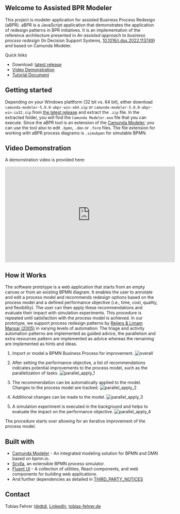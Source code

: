 ## Welcome to Assisted BPR Modeler

This project is modeler application for assisted Business Process Redesign (aBPR). aBPR is a JavaScript application that demonstrates the application of redesign patterns in BPR initiatives. It is an implementation of the reference architecture presented in *An assisted approach to business process redesign* (In Decision Support Systems, [10.1016/j.dss.2022.113749](https://doi.org/10.1016/j.dss.2022.113749)) and based on Camunda Modeler.

Quick links
- Download: [latest release](https://github.com/dtdi/assisted-bpr-modeler/releases/latest)
- [Video Demonstration](https://www.youtube.com/embed/VqrHj7RaFXQ)
- [Tutorial Document](https://github.com/dtdi/assisted-bpr-modeler/blob/gh-pages/aBPR%20Tutorial.pdf) 

## Getting started

Depending on your Windows plattform (32 bit vs. 64 bit), either download `camunda-modeler-5.0.0-abpr-win-x64.zip` or `camunda-modeler-5.0.0-abpr-win-ia32.zip` from [the latest release](https://github.com/dtdi/assisted-bpr-modeler/releases/latest) and extract the `.zip` file. In the extracted folder, you will find the `Camunda Modeler.exe` file that you can execute. Since the aBPR tool is an extension of the [Camunda Modeler](https://github.com/camunda/camunda-modeler), you can use the tool also to edit `.bpmn`, `.dmn` or `.form` files. The file extension for working with aBPR process diagrams is `.simubpmn` for simulable BPMN. 

## Video Demonstration

A demonstration video is provided here:

<iframe src="https://www.youtube.com/embed/VqrHj7RaFXQ" 
    width="560" 
    height="315"
    frameborder="0" 
    allowfullscreen>
</iframe>

## How it Works

The software prototype is a web application that starts from an empty canvas or from an existing BPMN diagram. It enables the user to annotate and edit a process model and recommends redesign options based on the process model and a defined performance objective (i.e., time, cost, quality, and flexibility). The user can then apply these recommendations and evaluate their impact with simulation experiments. This procedure is repeated until satisfaction with the process model is achieved. 
In our prototype, we support process redesign patterns by [Reijers & Limam Mansar (2005)](https://doi.org/10.1016/j.omega.2004.04.012) in varying levels of automation: The triage and activity automation patterns are implemented as guided advice, the parallelism and extra resources pattern are implemented as advice whereas the remaining are implemented as hints and ideas. 

1) Import or model a BPMN Business Process for improvement. 
![overall](https://user-images.githubusercontent.com/922917/125649915-accff879-538b-47b5-b75e-6a1ee47913ef.PNG)

2) After setting the performance objective, a list of recommendations indicates potential improvements to the process model, such as the parallelization of tasks.
![parallel_apply_1](https://user-images.githubusercontent.com/922917/125649930-efb88ab1-22aa-494a-a330-1e97e87995e9.png)

3) The recommendation can be automatically applied to the model. Changes to the process model are tracked. 
![parallel_apply_2](https://user-images.githubusercontent.com/922917/125649944-6f710924-63a5-4e76-b3a3-c8880f373e05.png)

4) Additional changes can be made to the model. 
![parallel_apply_3](https://user-images.githubusercontent.com/922917/125649954-d6c17dae-dd0b-4450-b59f-2153e45113f4.png)

5) A simulation experiment is executed in the background and helps to evaluate the impact on the performance objective. 
![parallel_apply_4](https://user-images.githubusercontent.com/922917/125649959-03ea9fc5-5403-463d-8a26-cd63f2755d11.png)

The procedure starts over allowing for an iterative improvement of the process model. 


## Built with

* [Camunda Modeler](https://github.com/camunda/camunda-modeler) - An integrated modeling solution for BPMN and DMN based on bpmn.io.
* [Scylla](https://github.com/bptlab/scylla), an extensible BPMN process simulator. 
* [Fluent UI](https://github.com/microsoft/fluentui) -  A collection of utilities, React components, and web components for building web applications.
* And further dependencies as detailed in [THIRD_PARTY_NOTICES](https://github.com/dtdi/assisted-bpr-modeler/blob/v5.0.0-abpr/THIRD_PARTY_NOTICES)

## Contact

Tobias Fehrer ([@dtdi](https://twitter.com/dtdi_), [LinkedIn](https://www.linkedin.com/in/tobiasfehrer/), [tobias-fehrer.de](tobias-fehrer.de])
